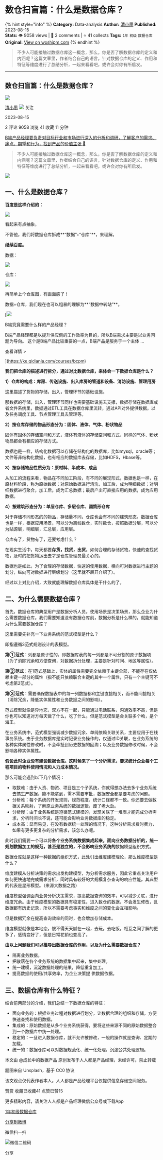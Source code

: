 # 数仓扫盲篇：什么是数据仓库？
{% hint style="info" %}
**Category:** Data-analysis
**Author:** [清小墨](https://www.woshipm.com/u/1039070)
**Published:** 2023-08-15  
**Stats:** 👁️ 9058 views | 💬 2 comments | ⭐ 41 collects
**Tags:** `1年` `初级` `数据仓库`
**Original:** [View on woshipm.com](https://www.woshipm.com/data-analysis/5885754.html)
{% endhint %}
> 不少人可能接触过数据仓库这一概念，那么，你是否了解数据仓库的定义和内涵呢？这篇文章里，作者结合自己的语言，针对数据仓库的定义、作用和特征等维度进行了总结分析，一起来看看吧，或许会对你有所启发。

---

## 数仓扫盲篇：什么是数据仓库？

[![](https://static.woshipm.com/view/woshipm_api_def_20230813155737_7851.jpg?imageView2/1/w/72/h/72/q/100)](https://www.woshipm.com/u/1039070)

[清小墨](https://www.woshipm.com/u/1039070) ![](https://static.woshipm.com/tag/1101_1@2x.png) 关注

2023-08-15

2 评论 9058 浏览 41 收藏 11 分钟

[B端产品经理要负责对目标行业和市场进行深入的分析和调研，了解客户的需求、痛点、期望和行为，找到产品的价值主张 🔗](https://ke.qidianla.com/courses/bcpm)

> 不少人可能接触过数据仓库这一概念，那么，你是否了解数据仓库的定义和内涵呢？这篇文章里，作者结合自己的语言，针对数据仓库的定义、作用和特征等维度进行了总结分析，一起来看看吧，或许会对你有所启发。

![](https://image.woshipm.com/2023/04/14/a1997136-da9e-11ed-aee8-00163e0b5ff3.png)

## 一、什么是数据仓库？

**百度是这样介绍的：**

![](https://image.woshipm.com/2023/08/14/b10629dc-3a6d-11ee-8ea6-00163e0b5ff3.jpg)

看起来有点抽象。

不管他，我们将数据仓库拆成**“数据”+“仓库”**，来理解。

**继续百度。**

数据：

![](https://image.woshipm.com/2023/08/14/011653f2-3a6e-11ee-9ddf-00163e0b5ff3.jpg)

仓库：

![](https://image.woshipm.com/2023/08/14/448e50cc-3a72-11ee-8ea6-00163e0b5ff3.png)

再简单上个仓库图，有画面感了！

数据+仓库，我们现在也可以粗暴的理解为**“数据中转站”**。

[![](https://image.woshipm.com/2023/08/02/f7cafd68-30e3-11ee-9da3-00163e0b5ff3.png)

B端究竟需要什么样的产品经理？

B端产品经理都是以提升供应侧的工作效率为目的，所以B端需求主要是以业务问题为导向。 这个是B端产品比较重要的一点，B端产品是服务于一个主体 ...

查看详情 >

](https://ke.qidianla.com/courses/bcpm)

**我们把仓库的描述进行拆分，通过对比数据仓库，来体会一下数据仓库是什么？**

**1）仓库的构成：库房、传送设施、出入库房的管道和设备、消防设施、管理用房**

这里描述了货物的存储，出入，管理环节的基础设施。

那数据的存储，出入，管理环节同样也需要基础设施去支撑，数据存储在数据库或者文件系统里，数据通过ETL工具在数据仓库里流转，通过API对外提供数据，以及任务调度工具、节点管理工具去管理等。

**2）按仓库存储的物品形态分为：固体、液体、气体、粉状物品**

固体有固体的存储空间和方式，液体有液体的存储空间和方式，同样的气体、粉状物品都会有相应的存储方式。

数据也是一样，结构化数据可以存储在结构化的数据库，比如mysql，oracle等；文件等非结构化数据，也有相应的数据库去存储，比如HDFS，Hbase等。

**3）按存储物品性质分为：原材料、半成本、成品**

从加工的流程来看，物品在不同加工阶段，有不同的展现形式，数据也是一样，在原材料阶段，称为原始数据；对原始数据进行清洗，加工后，成为明细数据；对明细数据进行聚合，加工后，成为汇总数据；最后产出可直接应用的数据，成为应用数据。

**4）按建筑形态分为：单层仓库、多层仓库、圆筒形仓库**

对于存储不同形态的的物品，存储量不同，仓库也会有不同的建筑形态。数据仓库也是一样，根据应用场景，可以分为离线数仓，实时数仓，按照数据分层，可以分为贴源层，明细层，汇总层，应用层。

仓库有了，货物有了，还要考虑什么？

在现实生活中，每天都要**存货，找货，出货**。如何合理的存储货物，快速的查找货物，及时的把货物运出去才是仓库管理员最关心的。

数据也是如此，为了合理的存储数据，快速的使用数据，横向可对数据进行主题的划分，纵向可对数据进行层级划分（这里就不展开介绍了）。

经过以上对比介绍，大致就能理解数据仓库具体是干什么的了。

## 二、为什么需要数据仓库？

首先，数据仓库的典型用户是数据分析人员，使用场景是决策场景，那么企业为什么需要数据仓库，我们需要知道没有数据仓库前，数据分析是什么样的，就能知道为什么需要数据仓库？

这里需要先补充一下业务系统的范式模型是什么？

即指遵循3范式规则设计的表模型。

**第①范式**：列都是原子性的，即数据库表的每一列都是不可分割的原子数据项（为了消除冗余和方便查询，对数据拆分处理，主要是针对时间、地区等属性）。

**第②范式**：在1范式基础上，实体的属性需要完全依赖于主键全部，不能存在仅依赖主键一部分的属性（指不能只依赖联合主键的其中一个属性，只有一个主键可不考虑第2范式）。

**第③范式**：需要确保数据表中的每一列数据都和主键直接相关，而不能间接相关（消除冗余，降低实体属性和业务数据之间的影响）。

范式模型就像是异地恋，双方不在一起，只能通过电话联系，沟通效率不高，但是你也可以知道对方每天做了什么，吃了什么。但是范式模型是会关联多个哈，是个海王。

在业务系统中，范式模型强调减少数据冗余、单纯依赖关联关系，主要应用于在线事务系统。由于业务数据库是实时记录业务操作的，仅通过ID关联，在业务系统的各种实体属性修改时，不会牵扯到历史数据的回溯；以及业务数据修改时候，不会影响各种实体属性。

**假设此时企业没有建设数据仓库。这时候来了一个分析需求，要求统计企业每个工程项目的物料使用情况和人力成本情况。**

那么可能会遇到以下几个情况：

*   取数难：由于人资、物资、项目是三个子系统，你就得想办法去多个业务系统去搞生产数据，能不能拿到，需不需要审批，数据安全都是要考虑的问题。
*   分析难：每个系统的开发规则，规范程度、统计口径都不一致。你还要去做数据关系映射，了解原业务系统的数据逻辑，废了老大劲。
*   分析慢：由于业务系统是遵循范式建模的，发现关联了一堆表才能完成分析需求，分析时间长不说，还可能会影响业务数据库的稳定。
*   成本高：显而易见，在没有数据统一处理的情况下，这种分析需求费时费力，如果有更多更复杂的分析需求，该怎么办呢。

此时我们需要一个可以将**各个业务系统数据集成起来，面向业务数据分析的，统一规划数据加工的规范，甚至是独立的，不会影响业务系统的**数据模型组织方式。

数据仓库就是这样一种数据的组织方式，此处引出维度建模理论，那么维度模型是什么？

维度建模从分析决策的需求出发构建模型，为分析需求服务，因此它重点关注用户如何更快速地完成需求分析，同时具有较好的大规模复杂查询的响应性能。其典型的代表是星形模型。（来源大数据之路）

维度模型强调面向业务分析决策需求，提高数据查询的效率，可以减少关联，进行维度冗余。由于维度模型的数据具有稳定性，进入数仓的数据，不会发生修改，且数据都有历史记录，所以不需要考虑事实和维度之间的变化会互相影响。

但是数据冗余在提高查询效率的同时，也会增加存储成本。

维度模型就像是本地恋，恨不得天天腻在一起，去玩，去吃饭，相互之间了解的更多了，感情变好了，但是日常花销也变高了。

**由以上问题我们可以推导出数据仓库的作用，以及为什么需要数据仓库？**

*   隔离业务数据。
*   把散落在各个业务系统的数据集中起来，集中处理。
*   统一建模，沉淀数据处理的结果，降低重复加工。
*   提高数据的使用/共享效率，为企业决策提 供数据依据。

## 三、数据仓库有什么特征？

结合前两部分的介绍，我们总结一下数据仓库的特征：

*   面向业务的：根据业务过程对数据进行划分，让数据合理的组织和存储，方便快速查找和使用数据。
*   集成的：原始数据是从多个业务系统获得，要将这些来源不同的原始数据整合到一个数据库中统一处理。
*   稳定的：一旦进入数据仓库，就不允许被修改，一般的操作就是查询、定期的加载。
*   统一的：数据仓库可以对数据规范化、统一化处理，沉淀公共处理逻辑。

本文由 @成长中的数据产品 原创发布于人人都是产品经理，未经许可，禁止转载

题图来自 Unsplash，基于 CC0 协议

该文观点仅代表作者本人，人人都是产品经理平台仅提供信息存储空间服务。

赞赏 收藏已收藏41 点赞已赞15

更多精彩内容，请关注人人都是产品经理微信公众号或下载App

[1年](https://www.woshipm.com/tag/1%e5%b9%b4)[初级](https://www.woshipm.com/tag/%e5%88%9d%e7%ba%a7)[数据仓库](https://www.woshipm.com/tag/%e6%95%b0%e6%8d%ae%e4%bb%93%e5%ba%93)

[分享到微博](https://service.weibo.com/share/share.php?appkey=2775287854&title=数仓扫盲篇：什么是数据仓库？&url=https://www.woshipm.com/data-analysis/5885754.html&pic=https://image.woshipm.com/2023/04/14/a1997136-da9e-11ed-aee8-00163e0b5ff3.png)

微信扫一扫

![微信二维码](https://api.pwmqr.com/qrcode/create/?url=https://www.woshipm.com/data-analysis/5885754.html)

分享